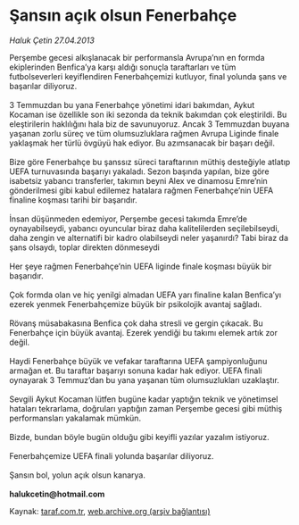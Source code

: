 # Şansın açık olsun Fenerbahçe

*Haluk Çetin 27.04.2013*

<div class="yazi">Perşembe gecesi alkışlanacak bir performansla Avrupa’nın en formda ekiplerinden Benfica’ya karşı aldığı sonuçla taraftarları ve tüm futbolseverleri keyiflendiren Fenerbahçemizi kutluyor, final yolunda şans ve başarılar diliyoruz.<br/><br/>3 Temmuzdan bu yana Fenerbahçe yönetimi idari bakımdan, Aykut Kocaman ise özellikle son iki sezonda da teknik bakımdan çok eleştirildi. Bu eleştirilerin haklılığını hala biz de savunuyoruz. Ancak 3 Temmuzdan buyana yaşanan zorlu süreç ve tüm olumsuzluklara rağmen Avrupa Liginde finale yaklaşmak her türlü övgüyü hak ediyor. Bu azımsanacak bir başarı değil.<br/><br/>Bize göre Fenerbahçe bu şanssız süreci taraftarının müthiş desteğiyle atlatıp UEFA turnuvasında başarıyı yakaladı. Sezon başında yapılan, bize göre isabetsiz yabancı transferler, takımın beyni Alex ve dinamosu Emre’nin gönderilmesi gibi kabul edilemez hatalara rağmen Fenerbahçe’nin UEFA finaline koşması tarihi bir başarıdır.<br/><br/>İnsan düşünmeden edemiyor, Perşembe gecesi takımda Emre’de oynayabilseydi, yabancı oyuncular biraz daha kalitelilerden seçilebilseydi, daha zengin ve alternatifi bir kadro olabilseydi neler yaşanırdı? Tabi biraz da şans olsaydı, toplar direkten dönmeseydi<br/><br/>Her şeye rağmen Fenerbahçe’nin UEFA liginde finale koşması büyük bir başarıdır.<br/><br/>Çok formda olan ve hiç yenilgi almadan UEFA yarı finaline kalan Benfica’yı ezerek yenmek Fenerbahçemize büyük bir psikolojik avantaj sağladı.<br/><br/>Rövanş müsabakasına Benfica çok daha stresli ve gergin çıkacak. Bu Fenerbahçe için büyük avantaj. Ezerek yendiği bu takımı elemek artık zor değil.<br/><br/>Haydi Fenerbahçe büyük ve vefakar taraftarına UEFA şampiyonluğunu armağan et. Bu taraftar başarıyı sonuna kadar hak ediyor. UEFA finali oynayarak 3 Temmuz’dan bu yana yaşanan tüm olumsuzlukları uzaklaştır.<br/><br/>Sevgili Aykut Kocaman lütfen bugüne kadar yaptığın teknik ve yönetimsel hataları tekrarlama, doğruları yaptığın zaman Perşembe gecesi gibi müthiş performansları yakalamak mümkün.<br/><br/>Bizde, bundan böyle bugün olduğu gibi keyifli yazılar yazalım istiyoruz.<br/><br/>Fenerbahçemize UEFA finali yolunda başarılar diliyoruz.<br/><br/>Şansın bol, yolun açık olsun kanarya.<br/><br/><strong>halukcetin@hotmail.com<br/></strong>
</div>

Kaynak: [taraf.com.tr](http://www.taraf.com.tr:80/haluk-cetin/makale-sansin-acik-olsun-fenerbahce.htm), [web.archive.org (arşiv bağlantısı)](http://web.archive.org/web/20130629022157/http://www.taraf.com.tr:80/haluk-cetin/makale-sansin-acik-olsun-fenerbahce.htm)

